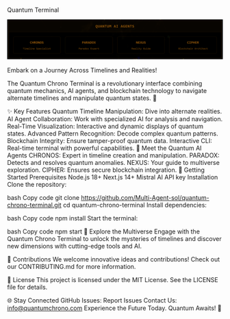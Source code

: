 Quantum Terminal

![QuantumChronoTerminal](https://github.com/Multi-Agent-sol/quantum-chrono-terminal/blob/main/Screenshot%202024-12-24%20150523.png)

Embark on a Journey Across Timelines and Realities!

The Quantum Chrono Terminal is a revolutionary interface combining quantum mechanics, AI agents, and blockchain technology to navigate alternate timelines and manipulate quantum states. 🌌

✨ Key Features
Quantum Timeline Manipulation: Dive into alternate realities.
AI Agent Collaboration: Work with specialized AI for analysis and navigation.
Real-Time Visualization: Interactive and dynamic displays of quantum states.
Advanced Pattern Recognition: Decode complex quantum patterns.
Blockchain Integrity: Ensure tamper-proof quantum data.
Interactive CLI: Real-time terminal with powerful capabilities.
🤖 Meet the Quantum AI Agents
CHRONOS: Expert in timeline creation and manipulation.
PARADOX: Detects and resolves quantum anomalies.
NEXUS: Your guide to multiverse exploration.
CIPHER: Ensures secure blockchain integration.
🚀 Getting Started
Prerequisites
Node.js 18+
Next.js 14+
Mistral AI API key
Installation
Clone the repository:

bash
Copy code
git clone https://github.com/Multi-Agent-sol/quantum-chrono-terminal.git
cd quantum-chrono-terminal
Install dependencies:

bash
Copy code
npm install
Start the terminal:

bash
Copy code
npm start
🌌 Explore the Multiverse
Engage with the Quantum Chrono Terminal to unlock the mysteries of timelines and discover new dimensions with cutting-edge tools and AI.

🤝 Contributions
We welcome innovative ideas and contributions! Check out our CONTRIBUTING.md for more information.

📜 License
This project is licensed under the MIT License. See the LICENSE file for details.

🌐 Stay Connected
GitHub Issues: Report Issues
Contact Us: info@quantumchrono.com
Experience the Future Today. Quantum Awaits! 🚀
